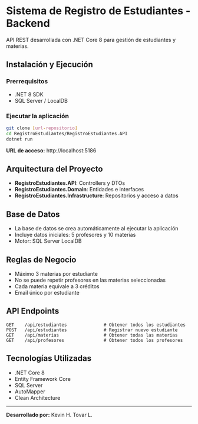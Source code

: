 # Sistema de Registro de Estudiantes - Backend

API REST desarrollada con .NET Core 8 para gestión de estudiantes y materias.

## Instalación y Ejecución

### Prerrequisitos
- .NET 8 SDK
- SQL Server / LocalDB

### Ejecutar la aplicación
```bash
git clone [url-repositorio]
cd RegistroEstudiantes/RegistroEstudiantes.API
dotnet run
```

**URL de acceso:** http://localhost:5186

## Arquitectura del Proyecto

- **RegistroEstudiantes.API**: Controllers y DTOs
- **RegistroEstudiantes.Domain**: Entidades e interfaces  
- **RegistroEstudiantes.Infrastructure**: Repositorios y acceso a datos

## Base de Datos

- La base de datos se crea automáticamente al ejecutar la aplicación
- Incluye datos iniciales: 5 profesores y 10 materias
- Motor: SQL Server LocalDB

## Reglas de Negocio

- Máximo 3 materias por estudiante
- No se puede repetir profesores en las materias seleccionadas
- Cada materia equivale a 3 créditos
- Email único por estudiante

## API Endpoints

```
GET    /api/estudiantes              # Obtener todos los estudiantes
POST   /api/estudiantes              # Registrar nuevo estudiante  
GET    /api/materias                 # Obtener todas las materias
GET    /api/profesores               # Obtener todos los profesores
```

## Tecnologías Utilizadas

- .NET Core 8
- Entity Framework Core
- SQL Server
- AutoMapper
- Clean Architecture

---

**Desarrollado por:** Kevin H. Tovar L.

